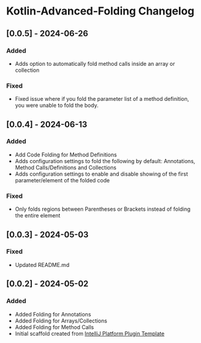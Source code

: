 # Kotlin-Advanced-Folding Changelog

## [0.0.5] - 2024-06-26

### Added
- Adds option to automatically fold method calls inside an array or collection

### Fixed
- Fixed issue where if you fold the parameter list of a method definition, you were unable to fold the body.

## [0.0.4] - 2024-06-13

### Added
- Add Code Folding for Method Definitions
- Adds configuration settings to fold the following by default: Annotations, Method Calls/Definitions and Collections
- Adds configuration settings to enable and disable showing of the first parameter/element of the folded code

### Fixed
- Only folds regions between Parentheses or Brackets instead of folding the entire element

## [0.0.3] - 2024-05-03

### Fixed
- Updated README.md


## [0.0.2] - 2024-05-02

### Added

- Added Folding for Annotations
- Added Folding for Arrays/Collections
- Added Folding for Method Calls
- Initial scaffold created from [IntelliJ Platform Plugin Template](https://github.com/JetBrains/intellij-platform-plugin-template)

[Unreleased]: https://github.com/jmechamFD/Kotlin-Advanced-Folding/compare/v0.0.1...HEAD
[0.0.1]: https://github.com/jmechamFD/Kotlin-Advanced-Folding/commits/v0.0.1
